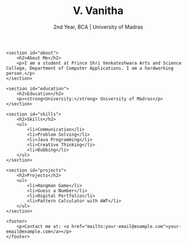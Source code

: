<!DOCTYPE html>
<html lang="en">
<head>
    <meta charset="UTF-8">
    <meta name="viewport" content="width=device-width, initial-scale=1.0">
    <title>V. Vanitha - Portfolio</title>
    <link rel="stylesheet" href="styles.css">
</head>
<body>
    <header>
        <h1>V. Vanitha</h1>
        <p>2nd Year, BCA | University of Madras</p>
    </header>
    
    <section id="about">
        <h2>About Me</h2>
        <p>I am a student at Prince Shri Venkateshwara Arts and Science College, Department of Computer Applications. I am a hardworking person.</p>
    </section>

    <section id="education">
        <h2>Education</h2>
        <p><strong>University:</strong> University of Madras</p>
    </section>

    <section id="skills">
        <h2>Skills</h2>
        <ul>
            <li>Communication</li>
            <li>Problem Solving</li>
            <li>Java Programming</li>
            <li>Creative Thinking</li>
            <li>Dubbing</li>
        </ul>
    </section>

    <section id="projects">
        <h2>Projects</h2>
        <ul>
            <li>Hangman Game</li>
            <li>Guess a Number</li>
            <li>Digital Portfolio</li>
            <li>Pattern Calculator with AWT</li>
        </ul>
    </section>

    <footer>
        <p>Contact me at: <a href="mailto:your-email@example.com">your-email@example.com</a></p>
    </footer>
</body>
</html>
